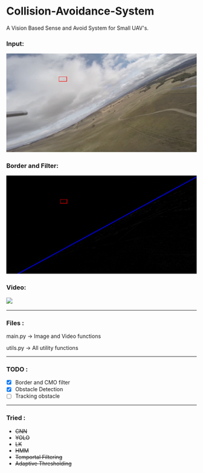 # Collision-Avoidance-System
A Vision Based Sense and Avoid System for Small UAV's.

### Input:
![](images/Input.png)

### Border and Filter:
![](images/CMO.png)

### Video:
![](images/stable.gif)

---

### Files :

main.py   ->  Image and Video functions

utils.py  ->  All utility functions

---

### TODO :

- [x] Border and CMO filter
- [x] Obstacle Detection
- [ ] Tracking obstacle

---

### Tried : 

- ~~CNN~~
- ~~YOLO~~
- ~~LK~~
- ~~HMM~~
- ~~Temportal Filtering~~
- ~~Adaptive Thresholding~~
